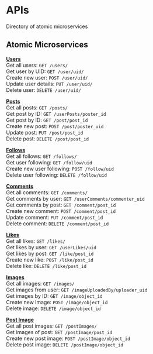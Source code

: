 # APIs  
Directory of atomic microservices  
  
## Atomic Microservices  
**[Users](atomic/users/users.md)**    
Get all users: `GET /users/`    
Get user by UID: `GET /user/uid/`    
Create new user: `POST /user/uid/`    
Update user details: `PUT /user/uid/`    
Delete user: `DELETE /user/uid/`    

**[Posts](atomic/posts/posts.md)**  
Get all posts: `GET /posts/`  
Get post by ID: `GET /userPosts/poster_id`  
Get post by ID: `GET /post/post_id`  
Create new post: `POST /post/poster_uid`  
Update post: `PUT /post/post_id`  
Delete post: `DELETE /post/post_id`  

**[Follows](atomic/follows/follows.md)**  
Get all follows: `GET /follows/`  
Get user following: `GET /follow/uid`  
Create new user following: `POST /follow/uid`  
Delete user following: `DELETE /follow/uid`  

**[Comments](atomic/comments/comments.md)**  
Get all comments: `GET /comments/`  
Get comments by user: `GET /userComments/commenter_uid`  
Get comments by post: `GET /comment/post_id`  
Create new comment: `POST /comment/post_id`  
Update comment: `PUT /comment/post_id`  
Delete comment: `DELETE /comment/post_id`  

**[Likes](atomic/likes/likes.md)**  
Get all likes: `GET /likes/`  
Get likes by user: `GET /userLikes/uid`  
Get likes by post: `GET /like/post_id`  
Create new like: `POST /like/post_id`  
Delete like: `DELETE /like/post_id`  

**[Images](atomic/images/images.md)**  
Get all images: `GET /images/`  
Get images from user: `GET /imageUploadedBy/uploader_uid`  
Get images by ID: `GET /image/object_id`  
Create new image: `POST /image/object_id`  
Delete image: `DELETE /image/object_id`  

**[Post Image](atomic/post_images/post_images.md)**  
Get all post images: `GET /postImages/`  
Get images of post: `GET /postImage/post_id`  
Create new post image: `POST /postImage/object_id`  
Delete post image: `DELETE /postImage/object_id`  
